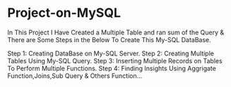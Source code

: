 # Project-on-MySQL

In This Project I Have Created a Multiple Table and ran sum of the Query 
& There are Some Steps in the Below To Create This My-SQL DataBase.

Step 1: Creating DataBase on My-SQL Server.
Step 2: Creating Multiple Tables Using My-SQL Query.
Step 3: Inserting Multiple Records on Tables To Perform Multiple Functions.
Step 4: Finding Insights Using Aggrigate Function,Joins,Sub Query & Others Function...
